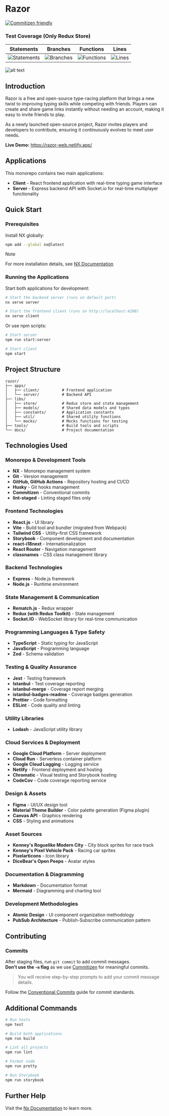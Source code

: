 # Razor

[![Commitizen friendly](https://img.shields.io/badge/commitizen-friendly-brightgreen.svg)](http://commitizen.github.io/cz-cli/)

### Test Coverage (Only Redux Store)

| Statements                                                                                         | Branches                                                                                       | Functions                                                                                        | Lines                                                                                    |
| -------------------------------------------------------------------------------------------------- | ---------------------------------------------------------------------------------------------- | ------------------------------------------------------------------------------------------------ | ---------------------------------------------------------------------------------------- |
| ![Statements](https://img.shields.io/badge/statements-100%25-brightgreen.svg?style=flat&logo=jest) | ![Branches](https://img.shields.io/badge/branches-100%25-brightgreen.svg?style=flat&logo=jest) | ![Functions](https://img.shields.io/badge/functions-100%25-brightgreen.svg?style=flat&logo=jest) | ![Lines](https://img.shields.io/badge/lines-100%25-brightgreen.svg?style=flat&logo=jest) |

![alt text](razor.png)

## Introduction

Razor is a free and open-source type-racing platform that brings a new twist to improving typing skills while competing with friends. Players can create and share game links instantly without needing an account, making it easy to invite friends to play.

As a newly launched open-source project, Razor invites players and developers to contribute, ensuring it continuously evolves to meet user needs.

**Live Demo:** https://razor-web.netlify.app/

## Applications

This monorepo contains two main applications:

- **Client** - React frontend application with real-time typing game interface
- **Server** - Express backend API with Socket.io for real-time multiplayer functionality

## Quick Start

### Prerequisites

Install NX globally:

```bash
npm add --global nx@latest
```

> [!NOTE]  
> For more installation details, see [NX Documentation](https://nx.dev/getting-started/installation)

### Running the Applications

Start both applications for development:

```bash
# Start the backend server (runs on default port)
nx serve server

# Start the frontend client (runs on http://localhost:4200)
nx serve client
```

Or use npm scripts:

```bash
# Start server
npm run start:server

# Start client
npm start
```

## Project Structure

```
razor/
├── apps/
│   ├── client/          # Frontend application
│   └── server/          # Backend API
├── libs/
│   ├── store/           # Redux store and state management
│   ├── models/          # Shared data models and types
│   ├── constants/       # Application constants
│   ├── util/            # Shared utility functions
│   └── mocks/           # Mocks functions for testing
├── tools/               # Build tools and scripts
└── docs/                # Project documentation
```

## Technologies Used

### Monorepo & Development Tools

- **NX** - Monorepo management system
- **Git** - Version management
- **GitHub, GitHub Actions** - Repository hosting and CI/CD
- **Husky** - Git hooks management
- **Commitizen** - Conventional commits
- **lint-staged** - Linting staged files only

### Frontend Technologies

- **React.js** - UI library
- **Vite** - Build tool and bundler (migrated from Webpack)
- **Tailwind CSS** - Utility-first CSS framework
- **Storybook** - Component development and documentation
- **react-i18next** - Internationalization
- **React Router** - Navigation management
- **classnames** - CSS class management library

### Backend Technologies

- **Express** - Node.js framework
- **Node.js** - Runtime environment

### State Management & Communication

- **Rematch.js** - Redux wrapper
- **Redux (with Redux Toolkit)** - State management
- **Socket.IO** - WebSocket library for real-time communication

### Programming Languages & Type Safety

- **TypeScript** - Static typing for JavaScript
- **JavaScript** - Programming language
- **Zod** - Schema validation

### Testing & Quality Assurance

- **Jest** - Testing framework
- **Istanbul** - Test coverage reporting
- **istanbul-merge** - Coverage report merging
- **istanbul-badges-readme** - Coverage badges generation
- **Prettier** - Code formatting
- **ESLint** - Code quality and linting

### Utility Libraries

- **Lodash** - JavaScript utility library

### Cloud Services & Deployment

- **Google Cloud Platform** - Server deployment
- **Cloud Run** - Serverless container platform
- **Google Cloud Logging** - Logging service
- **Netlify** - Frontend deployment and hosting
- **Chromatic** - Visual testing and Storybook hosting
- **CodeCov** - Code coverage reporting service

### Design & Assets

- **Figma** - UI/UX design tool
- **Material Theme Builder** - Color palette generation (Figma plugin)
- **Canvas API** - Graphics rendering
- **CSS** - Styling and animations

### Asset Sources

- **Kenney's Roguelike Modern City** - City block sprites for race track
- **Kenney's Pixel Vehicle Pack** - Racing car sprites
- **Pixelarticons** - Icon library
- **DiceBear's Open Peeps** - Avatar styles

### Documentation & Diagramming

- **Markdown** - Documentation format
- **Mermaid** - Diagramming and charting tool

### Development Methodologies

- **Atomic Design** - UI component organization methodology
- **PubSub Architecture** - Publish-Subscribe communication pattern

## Contributing

### Commits

After staging files, run `git commit` to add commit messages.  
**Don't use the `-m` flag** as we use [Commitizen](https://github.com/commitizen/cz-cli) for meaningful commits.

> You will receive step-by-step prompts to add your commit message details.

Follow the [Conventional Commits](https://www.conventionalcommits.org/en/v1.0.0/) guide for commit standards.

## Additional Commands

```bash
# Run tests
npm test

# Build both applications
npm run build

# Lint all projects
npm run lint

# Format code
npm run pretty

# Run Storybook
npm run storybook
```

## Further Help

Visit the [Nx Documentation](https://nx.dev) to learn more.
